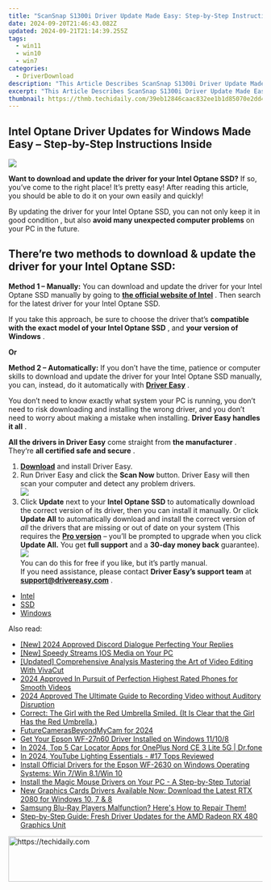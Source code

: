 ```yaml
---
title: "ScanSnap S1300i Driver Update Made Easy: Step-by-Step Instructions!"
date: 2024-09-20T21:46:43.082Z
updated: 2024-09-21T21:14:39.255Z
tags:
  - win11
  - win10
  - win7
categories:
  - DriverDownload
description: "This Article Describes ScanSnap S1300i Driver Update Made Easy: Step-by-Step Instructions!"
excerpt: "This Article Describes ScanSnap S1300i Driver Update Made Easy: Step-by-Step Instructions!"
thumbnail: https://thmb.techidaily.com/39eb12846caac832ee1b1d85070e2dd4cb557f02287ca2d451303bdd76b5dd20.jpg
---
```


## Intel Optane Driver Updates for Windows Made Easy – Step-by-Step Instructions Inside

![](https://images.drivereasy.com/wp-content/uploads/2018/12/snap000142.png)

 **Want to download and update the driver for your Intel Optane SSD?** If so, you’ve come to the right place! It’s pretty easy! After reading this article, you should be able to do it on your own easily and quickly!

 By updating the driver for your Intel Optane SSD, you can not only keep it in good condition , but also   **avoid many unexpected computer problems**  on your PC in the future.

## **There’re two methods to download & update the driver for your Intel Optane SSD:**

**Method 1 – Manually:**  You can download and update the driver for your Intel Optane SSD manually by going to **[the official website of Intel](https://www.intel.com/content/www/us/en/homepage.html)**  . Then search for the latest driver for your Intel Optane SSD.

 If you take this approach, be sure to choose the driver that’s **compatible with the exact model of your Intel Optane SSD** , and **your version of Windows** .

**Or**

**Method 2 – Automatically:**   If you don’t have the time, patience or computer skills to download and update the driver for your Intel Optane SSD manually, you can, instead, do it automatically with **[Driver Easy](https://tools.techidaily.com/drivereasy/download/)**  .

 You don’t need to know exactly what system your PC is running, you don’t need to risk downloading and installing the wrong driver, and you don’t need to worry about making a mistake when installing. **Driver Easy handles it all** .

**All the drivers in Driver Easy** come straight from **the manufacturer** . They‘re **all certified safe and secure** .

1. **[Download](https://tools.techidaily.com/drivereasy/download/)**  and install Driver Easy.
2. Run Driver Easy and click the **Scan Now**  button. Driver Easy will then scan your computer and detect any problem drivers.  
![](https://images.drivereasy.com/wp-content/uploads/2018/12/snap000027-2.png)
3. Click **Update**  next to your **Intel Optane SSD** to automatically download the correct version of its driver, then you can install it manually. Or click **Update All**  to automatically download and install the correct version of _all_  the drivers that are missing or out of date on your system (This requires the **[Pro version](https://tools.techidaily.com/drivereasy/download/)**  – you’ll be prompted to upgrade when you click **Update All.** You get **full support**  and a **30-day money back**  guarantee).  
![](https://images.drivereasy.com/wp-content/uploads/2018/12/snap000143.png)  
 You can do this for free if you like, but it’s partly manual.  
 If you need assistance, please contact **Driver Easy’s support team** at [**support@drivereasy.com**](https://tools.techidaily.com/drivereasy/download/) .

* [Intel](https://tools.techidaily.com/drivereasy/download/)
* [SSD](https://tools.techidaily.com/drivereasy/download/)
* [Windows](https://tools.techidaily.com/drivereasy/download/)

<ins class="adsbygoogle"
     style="display:block"
     data-ad-format="autorelaxed"
     data-ad-client="ca-pub-7571918770474297"
     data-ad-slot="1223367746"></ins>

<ins class="adsbygoogle"
     style="display:block"
     data-ad-client="ca-pub-7571918770474297"
     data-ad-slot="8358498916"
     data-ad-format="auto"
     data-full-width-responsive="true"></ins>

<span class="atpl-alsoreadstyle">Also read:</span>
<div><ul>
<li><a href="https://discord-videos.techidaily.com/new-2024-approved-discord-dialogue-perfecting-your-replies/"><u>[New] 2024 Approved Discord Dialogue Perfecting Your Replies</u></a></li>
<li><a href="https://extra-support.techidaily.com/new-speedy-streams-ios-media-on-your-pc/"><u>[New] Speedy Streams IOS Media on Your PC</u></a></li>
<li><a href="https://vp-tips.techidaily.com/updated-comprehensive-analysis-mastering-the-art-of-video-editing-with-vivacut/"><u>[Updated] Comprehensive Analysis Mastering the Art of Video Editing With VivaCut</u></a></li>
<li><a href="https://some-techniques.techidaily.com/2024-approved-in-pursuit-of-perfection-highest-rated-phones-for-smooth-videos/"><u>2024 Approved In Pursuit of Perfection Highest Rated Phones for Smooth Videos</u></a></li>
<li><a href="https://desktop-recording.techidaily.com/2024-approved-the-ultimate-guide-to-recording-video-without-auditory-disruption/"><u>2024 Approved The Ultimate Guide to Recording Video without Auditory Disruption</u></a></li>
<li><a href="https://win-amazing.techidaily.com/correct-the-girl-with-the-red-umbrella-smiled-it-is-clear-that-the-girl-has-the-red-umbrella/"><u>Correct: The Girl with the Red Umbrella Smiled. (It Is Clear that the Girl Has the Red Umbrella.)</u></a></li>
<li><a href="https://screen-capture.techidaily.com/futurecamerasbeyondmycam-for-2024/"><u>FutureCamerasBeyondMyCam for 2024</u></a></li>
<li><a href="https://win-amazing.techidaily.com/get-your-epson-wf-27n60-driver-installed-on-windows-11108/"><u>Get Your Epson WF-27n60 Driver Installed on Windows 11/10/8</u></a></li>
<li><a href="https://android-location-track.techidaily.com/in-2024-top-5-car-locator-apps-for-oneplus-nord-ce-3-lite-5g-drfone-by-drfone-virtual-android/"><u>In 2024, Top 5 Car Locator Apps for OnePlus Nord CE 3 Lite 5G | Dr.fone</u></a></li>
<li><a href="https://youtube-blog.techidaily.com/24-youtube-lighting-essentials-17-tops-reviewed/"><u>In 2024, YouTube Lighting Essentials - #17 Tops Reviewed</u></a></li>
<li><a href="https://win-amazing.techidaily.com/install-official-drivers-for-the-epson-wf-2630-on-windows-operating-systems-win-7win-81win-10/"><u>Install Official Drivers for the Epson WF-2630 on Windows Operating Systems: Win 7/Win 8.1/Win 10</u></a></li>
<li><a href="https://win-amazing.techidaily.com/install-the-magic-mouse-drivers-on-your-pc-a-step-by-step-tutorial/"><u>Install the Magic Mouse Drivers on Your PC - A Step-by-Step Tutorial</u></a></li>
<li><a href="https://win-amazing.techidaily.com/new-graphics-cards-drivers-available-now-download-the-latest-rtx-2080-for-windows-10-7-and-8/"><u>New Graphics Cards Drivers Available Now: Download the Latest RTX 2080 for Windows 10, 7 & 8</u></a></li>
<li><a href="https://win-amazing.techidaily.com/samsung-blu-ray-players-malfunction-heres-how-to-repair-them/"><u>Samsung Blu-Ray Players Malfunction? Here's How to Repair Them!</u></a></li>
<li><a href="https://win-amazing.techidaily.com/step-by-step-guide-fresh-driver-updates-for-the-amd-radeon-rx-480-graphics-unit/"><u>Step-by-Step Guide: Fresh Driver Updates for the AMD Radeon RX 480 Graphics Unit</u></a></li>
</ul></div>

<!-- affiliate ads begin -->
<a href="https://bluettifr.pxf.io/c/5597632/2145082/17095" target="_top" id="2145082">
  <img src="//a.impactradius-go.com/display-ad/17095-2145082" border="0" alt="https://techidaily.com" width="728" height="90"/>
</a>
<img height="0" width="0" src="https://bluettifr.pxf.io/i/5597632/2145082/17095" style="position:absolute;visibility:hidden;" border="0" />
<!-- affiliate ads end -->

